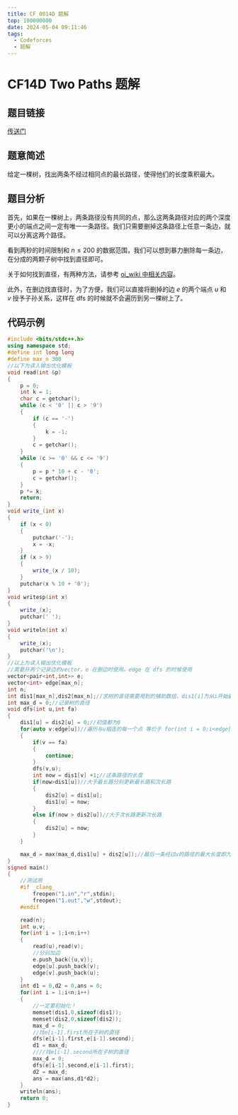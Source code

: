 ```yaml
---
title: CF 0014D 题解
top: 100000000
date: 2024-05-04 09:11:46
tags:
  - Codeforces
  - 题解
---
```

<!---->
<!--more-->

# CF14D Two Paths 题解

## 题目链接

[传送门](https://www.luogu.com.cn/problem/CF14D)

## 题意简述

给定一棵树，找出两条不经过相同点的最长路径，使得他们的长度乘积最大。

## 题目分析

首先，如果在一棵树上，两条路径没有共同的点，那么这两条路径对应的两个深度更小的端点之间一定有唯一一条路径。我们只需要删掉这条路径上任意一条边，就可以分离这两个路径。

看到两秒的时间限制和 $n \le 200$ 的数据范围，我们可以想到暴力删除每一条边，在分成的两颗子树中找到直径即可。

关于如何找到直径，有两种方法，请参考 [oi_wiki 中相关内容](https://oi-wiki.org/graph/tree-diameter/)。

此外，在删边找直径时，为了方便，我们可以直接将删掉的边 $e$ 的两个端点 $u$ 和 $v$ 授予子孙关系，这样在 dfs 的时候就不会遍历到另一棵树上了。

## 代码示例

```cpp
#include <bits/stdc++.h>
using namespace std;
#define int long long
#define max_n 300
//以下为读入输出优化模板
void read(int &p)
{
    p = 0;
    int k = 1;
    char c = getchar();
    while (c < '0' || c > '9')
    {
        if (c == '-')
        {
            k = -1;
        }
        c = getchar();
    }
    while (c >= '0' && c <= '9')
    {
        p = p * 10 + c - '0';
        c = getchar();
    }
    p *= k;
    return;
}
void write_(int x)
{
    if (x < 0)
    {
        putchar('-');
        x = -x;
    }
    if (x > 9)
    {
        write_(x / 10);
    }
    putchar(x % 10 + '0');
}
void writesp(int x)
{
    write_(x);
    putchar(' ');
}
void writeln(int x)
{
    write_(x);
    putchar('\n');
}
//以上为读入输出优化模板
//需要开两个记录边的vector，e 在删边时使用，edge 在 dfs 的时候使用
vector<pair<int,int>> e;
vector<int> edge[max_n];
int n;
int dis1[max_n],dis2[max_n];//求树的直径需要用到的辅助数组，dis1[i]为从i开始最长的边，dis2[i]为从i开始第二长的边
int max_d = 0;//记录树的直径
void dfs(int u,int fa)
{
    dis1[u] = dis2[u] = 0;//初值都为0
    for(auto v:edge[u])//遍历与u相连的每一个点 等价于 for(int i = 0;i<edge[u].size();i++) v = edge[u][i]
    {
        if(v == fa)
        {
            continue;
        }  
        dfs(v,u);
        int now = dis1[v] +1;//这条路径的长度
        if(now>dis1[u])//大于最长路分别更新最长路和次长路
        {
            dis2[u] = dis1[u];
            dis1[u] = now;
        }
        else if(now > dis2[u])//大于次长路更新次长路
        {
            dis2[u] = now;
        }
    }

    max_d = max(max_d,dis1[u] + dis2[u]);//最后一条经过u的路径的最大长度即为最长路加次长路
}
signed main()
{
    //测试用
    #if _clang_
        freopen("1.in","r",stdin);
        freopen("1.out","w",stdout);
    #endif

    read(n);
    int u,v;
    for(int i = 1;i<n;i++)
    {
        read(u),read(v);
        //分别加边
        e.push_back({u,v});
        edge[u].push_back(v);
        edge[v].push_back(u);
    }
    int d1 = 0,d2 = 0,ans = 0;
    for(int i = 1;i<n;i++)
    {
        //一定要初始化！
        memset(dis1,0,sizeof(dis1));
        memset(dis2,0,sizeof(dis2));
        max_d = 0;
        //找e[i-1].first所在子树的直径
        dfs(e[i-1].first,e[i-1].second);
        d1 = max_d;
        ////找e[i-1].second所在子树的直径
        max_d = 0;
        dfs(e[i-1].second,e[i-1].first);
        d2 = max_d;
        ans = max(ans,d1*d2);
    }
    writeln(ans);
    return 0;
}
```
